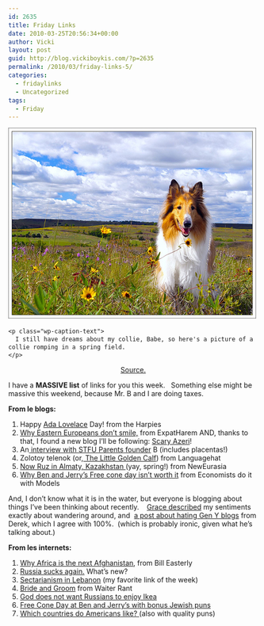 ```yaml
---
id: 2635
title: Friday Links
date: 2010-03-25T20:56:34+00:00
author: Vicki
layout: post
guid: http://blog.vickiboykis.com/?p=2635
permalink: /2010/03/friday-links-5/
categories:
  - fridaylinks
  - Uncategorized
tags:
  - Friday
---
```

<p style="text-align: center;">
  <div id="attachment_2640" style="width: 510px" class="wp-caption aligncenter">
    <a href="https://raw.githubusercontent.com/veekaybee/wlb/gh-pages/assets/images/2010/03/250891059_40759757f6.jpg"><img class="size-full wp-image-2640" title="250891059_40759757f6" src="https://raw.githubusercontent.com/veekaybee/wlb/gh-pages/assets/images/2010/03/250891059_40759757f6.jpg" alt="" width="500" height="385" /></a>
    
    <p class="wp-caption-text">
      I still have dreams about my collie, Babe, so here's a picture of a collie romping in a spring field.
    </p>
  </div>
  
  <p style="text-align: center;">
    <a href="http://www.flickr.com/photos/wcm777/250891059/">Source. </a>
  </p>
  
  <p>
    I have a <strong>MASSIVE list</strong> of links for you this week.   Something else might be massive this weekend, because Mr. B and I are doing taxes.
  </p>
  
  <p>
    <strong>From le blogs:</strong>
  </p>
  
  <ol>
    <li>
      Happy <a href="http://www.harpyness.com/2010/03/24/happy-ada-lovelace-day/">Ada Lovelace</a> Day! from the Harpies
    </li>
    <li>
      <a href="http://www.expatharem.com/2010/03/24/smile-youre-in-the-west/">Why Eastern Europeans don&#8217;t smile,</a> from ExpatHarem AND, thanks to that, I found a new blog I&#8217;ll be following: <a href="http://scaryazeri.blogspot.com/">Scary Azeri</a>!
    </li>
    <li>
      An<a href="http://heybrooklyn.com/341/stfu-parents/"> interview with STFU Parents founder</a> B (includes placentas!)
    </li>
    <li>
      Zolotoy telenok (or,<a href="http://www.languagehat.com/archives/003815.php"> The Little Golden Calf</a>) from Languagehat
    </li>
    <li>
      <a href="http://www.neweurasia.net/photoblog/nowruz-in-almaty/">Now Ruz in Almaty, Kazakhstan </a>(yay, spring!) from NewEurasia
    </li>
    <li>
      <a href="http://www.economistsdoitwithmodels.com/2010/03/23/follow-up-on-ice-cream-pastries-subs-and-the-concept-of-free/">Why Ben and Jerry&#8217;s Free cone day isn&#8217;t worth it</a> from Economists do it with Models
    </li>
  </ol>
  
  <p>
    And, I don&#8217;t know what it is in the water, but everyone is blogging about things I&#8217;ve been thinking about recently.    <a href="http://smallhandsbigideas.com/generation-y/home-nesters-seekers/">Grace described</a> my sentiments exactly about wandering around, and  <a href="http://dshan.me/blog/2010/03/generation-blahblah.html">a post about hating Gen Y blogs</a> from Derek, which I agree with 100%.  (which is probably ironic, given what he&#8217;s talking about.)
  </p>
  
  <p>
    <strong>From les internets: </strong>
  </p>
  
  <ol>
    <li>
      <a href="http://aidwatchers.com/2010/03/the-%E2%80%9Csmart-power%E2%80%9D-military-industrial-complex-takes-off/">Why Africa is the next Afghanistan</a>, from Bill Easterly
    </li>
    <li>
      <a href="http://www.thedailybeast.com/blogs-and-stories/2010-03-23/russias-amazing-drugs-and-hookers-scandal/full/">Russia sucks again.</a> What&#8217;s new?
    </li>
    <li>
      <a href="http://www.05amam.org/pics/campaign_sects/doctors_en.jpg">Sectarianism in Lebanon</a> (my favorite link of the week)
    </li>
    <li>
      <a href="http://waiterrant.net/?p=251">Bride and Groom</a> from Waiter Rant
    </li>
    <li>
      <a href="http://readrussia.com/blog/business/00299/">God does not want Russians to enjoy Ikea</a>
    </li>
    <li>
      <a href="http://www.tabletmag.com/scroll/29169/it’s-free-cone-day-at-ben-jerry’s/">Free Cone Day at Ben and Jerry&#8217;s with bonus Jewish puns</a>
    </li>
    <li>
      <a href="http://www.good.is/post/transparency-america-s-favorite-countries">Which countries do Americans like? </a>(also with quality puns)
    </li>
  </ol>